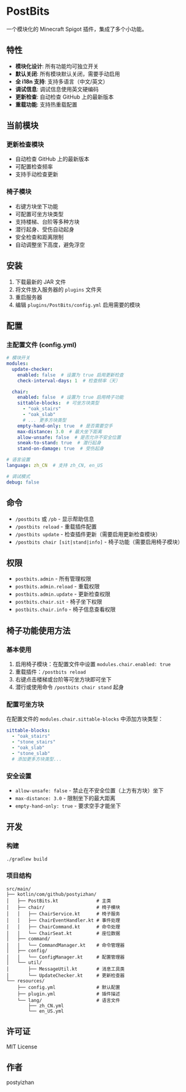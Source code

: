 # PostBits

一个模块化的 Minecraft Spigot 插件，集成了多个小功能。

## 特性

- **模块化设计**: 所有功能均可独立开关
- **默认关闭**: 所有模块默认关闭，需要手动启用
- **全 i18n 支持**: 支持多语言（中文/英文）
- **调试信息**: 调试信息使用英文硬编码
- **更新检查**: 自动检查 GitHub 上的最新版本
- **重载功能**: 支持热重载配置

## 当前模块

### 更新检查模块
- 自动检查 GitHub 上的最新版本
- 可配置检查频率
- 支持手动检查更新

### 椅子模块
- 右键方块坐下功能
- 可配置可坐方块类型
- 支持楼梯、台阶等多种方块
- 潜行起身、受伤自动起身
- 安全检查和距离限制
- 自动调整坐下高度，避免浮空

## 安装

1. 下载最新的 JAR 文件
2. 将文件放入服务器的 `plugins` 文件夹
3. 重启服务器
4. 编辑 `plugins/PostBits/config.yml` 启用需要的模块

## 配置

### 主配置文件 (config.yml)

```yaml
# 模块开关
modules:
  update-checker:
    enabled: false  # 设置为 true 启用更新检查
    check-interval-days: 1  # 检查频率（天）

  chair:
    enabled: false  # 设置为 true 启用椅子功能
    sittable-blocks:  # 可坐方块类型
      - "oak_stairs"
      - "oak_slab"
      # ... 更多方块类型
    empty-hand-only: true  # 是否需要空手
    max-distance: 3.0  # 最大坐下距离
    allow-unsafe: false  # 是否允许不安全位置
    sneak-to-stand: true  # 潜行起身
    stand-on-damage: true  # 受伤起身

# 语言设置
language: zh_CN  # 支持 zh_CN, en_US

# 调试模式
debug: false
```

## 命令

- `/postbits` 或 `/pb` - 显示帮助信息
- `/postbits reload` - 重载插件配置
- `/postbits update` - 检查插件更新（需要启用更新检查模块）
- `/postbits chair [sit|stand|info]` - 椅子功能（需要启用椅子模块）

## 权限

- `postbits.admin` - 所有管理权限
- `postbits.admin.reload` - 重载权限
- `postbits.admin.update` - 更新检查权限
- `postbits.chair.sit` - 椅子坐下权限
- `postbits.chair.info` - 椅子信息查看权限

## 椅子功能使用方法

### 基本使用
1. 启用椅子模块：在配置文件中设置 `modules.chair.enabled: true`
2. 重载插件：`/postbits reload`
3. 右键点击楼梯或台阶等可坐方块即可坐下
4. 潜行或使用命令 `/postbits chair stand` 起身

### 配置可坐方块
在配置文件的 `modules.chair.sittable-blocks` 中添加方块类型：
```yaml
sittable-blocks:
  - "oak_stairs"
  - "stone_stairs"
  - "oak_slab"
  - "stone_slab"
  # 添加更多方块类型...
```

### 安全设置
- `allow-unsafe: false` - 禁止在不安全位置（上方有方块）坐下
- `max-distance: 3.0` - 限制坐下的最大距离
- `empty-hand-only: true` - 要求空手才能坐下

## 开发

### 构建

```bash
./gradlew build
```

### 项目结构

```
src/main/
├── kotlin/com/github/postyizhan/
│   ├── PostBits.kt              # 主类
│   ├── chair/                   # 椅子模块
│   │   ├── ChairService.kt      # 椅子服务
│   │   ├── ChairEventHandler.kt # 事件处理
│   │   ├── ChairCommand.kt      # 命令处理
│   │   └── ChairSeat.kt         # 座位数据
│   ├── command/
│   │   └── CommandManager.kt    # 命令管理器
│   ├── config/
│   │   └── ConfigManager.kt     # 配置管理器
│   └── util/
│       ├── MessageUtil.kt       # 消息工具类
│       └── UpdateChecker.kt     # 更新检查器
└── resources/
    ├── config.yml               # 默认配置
    ├── plugin.yml               # 插件描述
    └── lang/                    # 语言文件
        ├── zh_CN.yml
        └── en_US.yml
```

## 许可证

MIT License

## 作者

postyizhan
